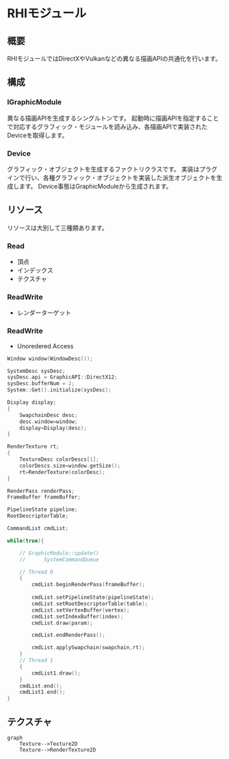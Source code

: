 RHIモジュール
====================

## 概要
RHIモジュールではDirectXやVulkanなどの異なる描画APIの共通化を行います。

## 構成
### IGraphicModule
異なる描画APIを生成するシングルトンです。
起動時に描画APIを指定することで対応するグラフィック・モジュールを読み込み、各描画APIで実装されたDeviceを取得します。

### Device
グラフィック・オブジェクトを生成するファクトリクラスです。
実装はプラグインで行い、各種グラフィック・オブジェクトを実装した派生オブジェクトを生成します。
Device事態はGraphicModuleから生成されます。

## リソース
リソースは大別して三種類あります。
### Read
* 頂点
* インデックス
* テクスチャ
### ReadWrite
* レンダーターゲット
### ReadWrite
* Unoredered Access

```cpp
Window window(WindowDesc());

SystemDesc sysDesc;
sysDesc.api = GraphicAPI::DirectX12;
sysDesc.bufferNum = 2;
System::Get().initialize(sysDesc);

Display display;
{
	SwapchainDesc desc;
	desc.window=window;
	display=Display(desc);
}

RenderTexture rt;
{
	TextureDesc colorDescs[1];
	colorDescs.size=window.getSize();
	rt=RenderTexture(colorDesc);
}

RenderPass renderPass;
FrameBuffer frameBuffer;

PipelineState pipeline;
RootDescriptorTable;

CommandList cmdList;

while(true){

	// GraphicModule::update()
	//		SystemCommandQueue

	// Thread 0
	{
		cmdList.beginRenderPass(frameBuffer);
	
		cmdList.setPipelineState(pipelineState);
		cmdList.setRootDescriptorTable(table);
		cmdList.setVertexBuffer(vertex);
		cmdList.setIndexBuffer(index);
		cmdList.draw(param);

		cmdList.endRenderPass();

		cmdList.applySwapchain(swapchain,rt);
	}
	// Thread 1
	{
		cmdList1.draw();
	}
	cmdList.end();
	cmdList1.end();
}

```

## テクスチャ
```mermaid
graph
	Texture-->Texture2D
	Texture-->RenderTexture2D
```